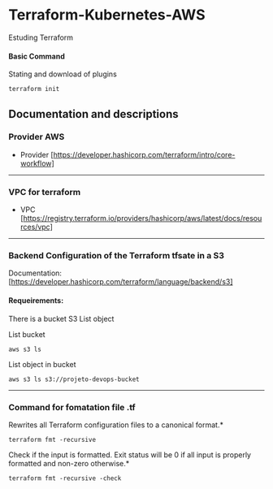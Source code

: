 # Terraform-Kubernetes-AWS
Estuding Terraform

#### Basic Command

Stating and download of plugins
```` 
terraform init 
````

## Documentation and descriptions

### Provider AWS
- Provider [https://developer.hashicorp.com/terraform/intro/core-workflow]

---
### VPC for terraform

- VPC [https://registry.terraform.io/providers/hashicorp/aws/latest/docs/resources/vpc]

-----
### Backend Configuration of the Terraform tfsate in a S3

Documentation: [https://developer.hashicorp.com/terraform/language/backend/s3]
#### Requeirements:
There is a bucket S3
List object

List bucket
 ````
 aws s3 ls
 ````
List object in bucket
 ````
 aws s3 ls s3://projeto-devops-bucket
 ````
----
### Command for fomatation file .tf
 
 Rewrites all Terraform configuration files to a canonical format.*
````
terraform fmt -recursive 
```` 

Check if the input is formatted. Exit status will be 0 if all input is properly formatted and non-zero otherwise.*
````
terraform fmt -recursive -check
```` 